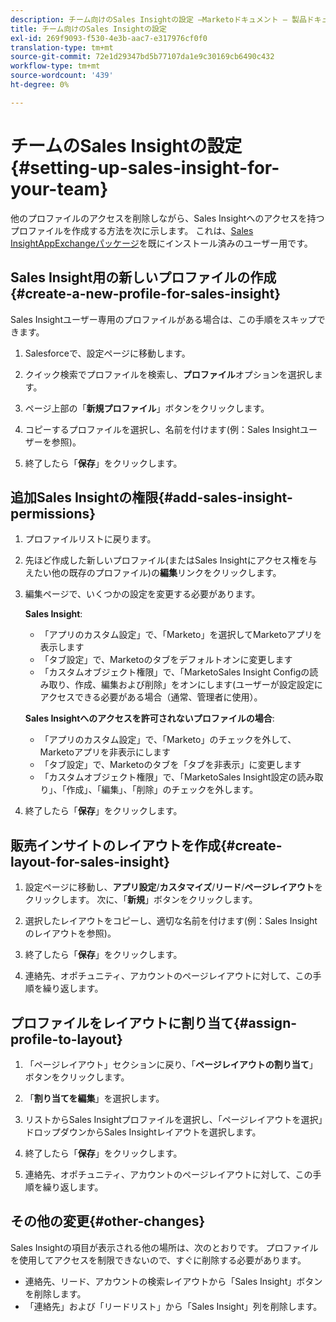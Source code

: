 ```yaml
---
description: チーム向けのSales Insightの設定 —Marketoドキュメント — 製品ドキュメント
title: チーム向けのSales Insightの設定
exl-id: 269f9093-f530-4e3b-aac7-e317976cf0f0
translation-type: tm+mt
source-git-commit: 72e1d29347bd5b77107da1e9c30169cb6490c432
workflow-type: tm+mt
source-wordcount: '439'
ht-degree: 0%

---
```


# チームのSales Insightの設定{#setting-up-sales-insight-for-your-team}

他のプロファイルのアクセスを削除しながら、Sales Insightへのアクセスを持つプロファイルを作成する方法を次に示します。 これは、[Sales InsightAppExchangeパッケージ](/help/marketo/product-docs/marketo-sales-insight/msi-for-salesforce/installation/install-marketo-sales-insight-package-in-salesforce-appexchange.md)を既にインストール済みのユーザー用です。

## Sales Insight用の新しいプロファイルの作成{#create-a-new-profile-for-sales-insight}

Sales Insightユーザー専用のプロファイルがある場合は、この手順をスキップできます。

1. Salesforceで、設定ページに移動します。

1. クイック検索でプロファイルを検索し、**プロファイル**&#x200B;オプションを選択します。

1. ページ上部の「**新規プロファイル**」ボタンをクリックします。

1. コピーするプロファイルを選択し、名前を付けます(例：Sales Insightユーザーを参照)。

1. 終了したら「**保存**」をクリックします。

## 追加Sales Insightの権限{#add-sales-insight-permissions}

1. プロファイルリストに戻ります。

1. 先ほど作成した新しいプロファイル(またはSales Insightにアクセス権を与えたい他の既存のプロファイル)の&#x200B;**編集**&#x200B;リンクをクリックします。

1. 編集ページで、いくつかの設定を変更する必要があります。

   **Sales Insight**:

   * 「アプリのカスタム設定」で、「Marketo」を選択してMarketoアプリを表示します
   * 「タブ設定」で、Marketoのタブをデフォルトオンに変更します
   * 「カスタムオブジェクト権限」で、「MarketoSales Insight Configの読み取り、作成、編集および削除」をオンにします(ユーザーが設定設定にアクセスできる必要がある場合（通常、管理者に使用）。

   **Sales Insightへのアクセスを許可されないプロファイルの場合**:

   * 「アプリのカスタム設定」で、「Marketo」のチェックを外して、Marketoアプリを非表示にします
   * 「タブ設定」で、Marketoのタブを「タブを非表示」に変更します
   * 「カスタムオブジェクト権限」で、「MarketoSales Insight設定の読み取り」、「作成」、「編集」、「削除」のチェックを外します。


1. 終了したら「**保存**」をクリックします。

## 販売インサイトのレイアウトを作成{#create-layout-for-sales-insight}

1. 設定ページに移動し、**アプリ設定**/**カスタマイズ**/**リード**/**ページレイアウト**&#x200B;をクリックします。 次に、「**新規**」ボタンをクリックします。

1. 選択したレイアウトをコピーし、適切な名前を付けます(例：Sales Insightのレイアウトを参照)。

1. 終了したら「**保存**」をクリックします。

1. 連絡先、オポチュニティ、アカウントのページレイアウトに対して、この手順を繰り返します。

## プロファイルをレイアウトに割り当て{#assign-profile-to-layout}

1. 「ページレイアウト」セクションに戻り、「**ページレイアウトの割り当て**」ボタンをクリックします。

1. 「**割り当てを編集**」を選択します。

1. リストからSales Insightプロファイルを選択し、「ページレイアウトを選択」ドロップダウンからSales Insightレイアウトを選択します。

1. 終了したら「**保存**」をクリックします。

1. 連絡先、オポチュニティ、アカウントのページレイアウトに対して、この手順を繰り返します。

## その他の変更{#other-changes}

Sales Insightの項目が表示される他の場所は、次のとおりです。 プロファイルを使用してアクセスを制限できないので、すぐに削除する必要があります。

* 連絡先、リード、アカウントの検索レイアウトから「Sales Insight」ボタンを削除します。
* 「連絡先」および「リードリスト」から「Sales Insight」列を削除します。
